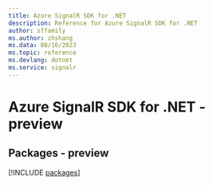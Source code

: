 ```yaml
---
title: Azure SignalR SDK for .NET
description: Reference for Azure SignalR SDK for .NET
author: sffamily
ms.author: zhshang
ms.data: 08/16/2023
ms.topic: reference
ms.devlang: dotnet
ms.service: signalr
---
```

# Azure SignalR SDK for .NET - preview
## Packages - preview
[!INCLUDE [packages](signalr-index.md)]